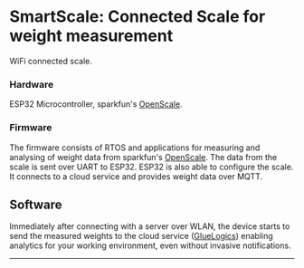 SmartScale: Connected Scale for weight measurement
======

WiFi connected scale.


### Hardware

ESP32 Microcontroller, sparkfun's [OpenScale](https://www.sparkfun.com/products/13261).

### Firmware

The firmware consists of RTOS and applications for measuring and analysing of weight data from sparkfun's [OpenScale](https://www.sparkfun.com/products/13261). 
The data from the scale is sent over UART to ESP32. ESP32 is also able to configure the scale. It connects to a cloud service and provides weight data over MQTT.

## Software

Immediately after connecting with a server over WLAN, the device starts to send the measured weights to the cloud service ([GlueLogics](https://github.com/eptecon/gluelogics)) enabling analytics for your working environment, even without invasive notifications.

---
